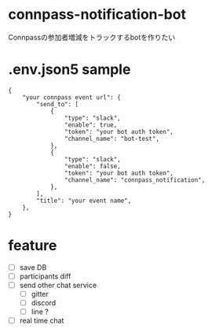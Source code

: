 # connpass-notification-bot
Connpassの参加者増減をトラックするbotを作りたい

# .env.json5 sample

```json5
{
    "your connpass event url": {
        "send_to": [
            {
                "type": "slack",
                "enable": true,
                "token": "your bot auth token",
                "channel_name": "bot-test",
            },
            {
                "type": "slack",
                "enable": false,
                "token": "your bot auth token",
                "channel_name": "connpass_notification",
            },
        ],
        "title": "your event name",
    },
}
```

# feature

- [ ] save DB
- [ ] participants diff
- [ ] send other chat service
    - [ ] gitter
    - [ ] discord
    - [ ] line ?
- [ ] real time chat
